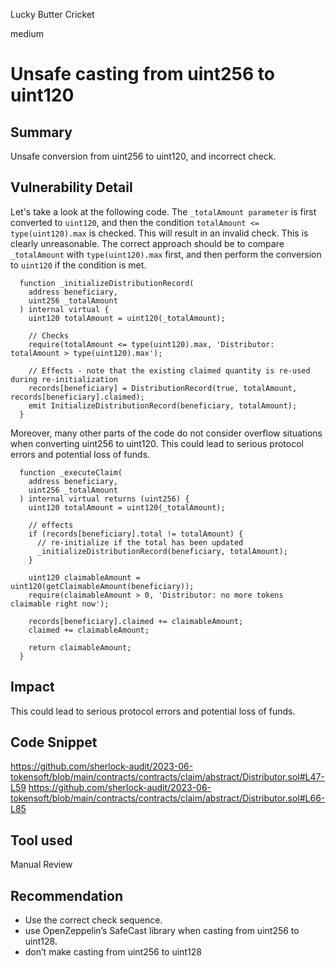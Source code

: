 Lucky Butter Cricket

medium

# Unsafe casting from uint256 to uint120

## Summary
Unsafe conversion from uint256 to uint120, and incorrect check.
## Vulnerability Detail
Let's take a look at the following code. The `_totalAmount parameter` is first converted to `uint120`, and then the condition `totalAmount <= type(uint120).max` is checked. This will result in an invalid check. This is clearly unreasonable. The correct approach should be to compare `_totalAmount` with `type(uint120).max` first, and then perform the conversion to `uint120` if the condition is met.
```solidity
  function _initializeDistributionRecord(
    address beneficiary,
    uint256 _totalAmount
  ) internal virtual {
    uint120 totalAmount = uint120(_totalAmount);

    // Checks
    require(totalAmount <= type(uint120).max, 'Distributor: totalAmount > type(uint120).max');

    // Effects - note that the existing claimed quantity is re-used during re-initialization
    records[beneficiary] = DistributionRecord(true, totalAmount, records[beneficiary].claimed);
    emit InitializeDistributionRecord(beneficiary, totalAmount);
  }
```
Moreover, many other parts of the code do not consider overflow situations when converting uint256 to uint120. This could lead to serious protocol errors and potential loss of funds.
```solidity
  function _executeClaim(
    address beneficiary,
    uint256 _totalAmount
  ) internal virtual returns (uint256) {
    uint120 totalAmount = uint120(_totalAmount);

    // effects
    if (records[beneficiary].total != totalAmount) {
      // re-initialize if the total has been updated
      _initializeDistributionRecord(beneficiary, totalAmount);
    }
    
    uint120 claimableAmount = uint120(getClaimableAmount(beneficiary));
    require(claimableAmount > 0, 'Distributor: no more tokens claimable right now');

    records[beneficiary].claimed += claimableAmount;
    claimed += claimableAmount;

    return claimableAmount;
  }
```

## Impact
This could lead to serious protocol errors and potential loss of funds.

## Code Snippet
https://github.com/sherlock-audit/2023-06-tokensoft/blob/main/contracts/contracts/claim/abstract/Distributor.sol#L47-L59
https://github.com/sherlock-audit/2023-06-tokensoft/blob/main/contracts/contracts/claim/abstract/Distributor.sol#L66-L85
## Tool used

Manual Review

## Recommendation
* Use the correct check sequence.
* use OpenZeppelin’s SafeCast library when casting from uint256 to uint128.
* don’t make casting from uint256 to uint128